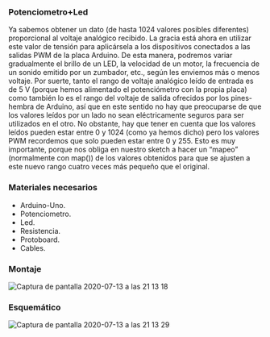 ### **Potenciometro+Led**
Ya sabemos obtener un dato (de hasta 1024 valores posibles diferentes) proporcional al voltaje analógico recibido. La gracia está ahora en utilizar este valor de tensión para aplicársela a los dispositivos conectados a las salidas PWM de la placa Arduino. De esta manera, podremos variar gradualmente el brillo de un LED, la velocidad de un motor, la frecuencia de un sonido emitido por un zumbador, etc., según les enviemos más o menos voltaje.
Por suerte, tanto el rango de voltaje analógico leído de entrada es de 5 V (porque hemos alimentado el potenciómetro con la propia placa) como también lo es el rango del voltaje de salida ofrecidos por los pines-hembra de Arduino, así que en este sentido no hay que preocuparse de que los valores leídos por un lado no sean eléctricamente seguros para ser utilizados en el otro. No obstante, hay que tener en cuenta que los valores leídos pueden estar entre 0 y 1024 (como ya hemos dicho) pero los valores PWM recordemos que solo pueden estar entre 0 y 255. Esto es muy importante, porque nos obliga en nuestro sketch a hacer un “mapeo” (normalmente con map()) de los valores obtenidos para que se ajusten a este nuevo rango cuatro veces más pequeño que el original.


### **Materiales necesarios**
- Arduino-Uno.
- Potenciometro.
- Led.
- Resistencia.
- Protoboard.
- Cables.

### **Montaje**
![Captura de pantalla 2020-07-13 a las 21 13 18](https://user-images.githubusercontent.com/47045714/87343855-cc5caa00-c54d-11ea-8d6d-2e3eb3856fd6.png)

### **Esquemático**
![Captura de pantalla 2020-07-13 a las 21 13 29](https://user-images.githubusercontent.com/47045714/87343894-daaac600-c54d-11ea-984a-41fcff50a7d9.png)



